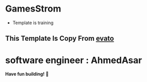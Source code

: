 # GamesStrom

- Template is training

## This Template Is Copy From [evato](https://gamestorm.vercel.app/)

# software engineer : AhmedAsar

**Have fun building!** 🚀
